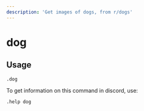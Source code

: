 ```yaml
---
description: 'Get images of dogs, from r/dogs'
---
```


# dog

## Usage 

```text
.dog
```

To get information on this command in discord, use: 

`.help dog`

